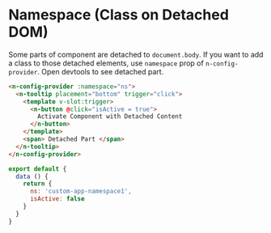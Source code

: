 # Namespace (Class on Detached DOM)

Some parts of component are detached to `document.body`. If you want to add a class to those detached elements, use `namespace` prop of `n-config-provider`. Open devtools to see detached part.

```html
<n-config-provider :namespace="ns">
  <n-tooltip placement="bottom" trigger="click">
    <template v-slot:trigger>
      <n-button @click="isActive = true">
        Activate Component with Detached Content
      </n-button>
    </template>
    <span> Detached Part </span>
  </n-tooltip>
</n-config-provider>
```

```js
export default {
  data () {
    return {
      ns: 'custom-app-namespace1',
      isActive: false
    }
  }
}
```

